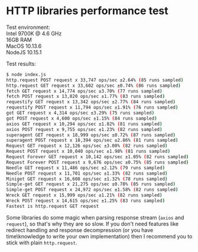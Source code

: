 # HTTP libraries performance test

Test environment:\
Intel 9700K @ 4.6 GHz\
16GB RAM\
MacOS 10.13.6\
NodeJS 10.15.1

Test results:
```bash
$ node index.js
http.request POST request x 33,747 ops/sec ±2.64% (85 runs sampled)
http.request GET request x 33,602 ops/sec ±0.74% (86 runs sampled)
fetch GET request x 14,774 ops/sec ±3.70% (77 runs sampled)
fetch POST request x 13,820 ops/sec ±1.77% (83 runs sampled)
requestify GET request x 13,342 ops/sec ±2.77% (84 runs sampled)
requestify POST request x 11,794 ops/sec ±1.91% (76 runs sampled)
got GET request x 4,314 ops/sec ±3.29% (75 runs sampled)
got POST request x 4,600 ops/sec ±1.15% (84 runs sampled)
axios GET request x 10,294 ops/sec ±1.82% (81 runs sampled)
axios POST request x 9,755 ops/sec ±1.23% (82 runs sampled)
superagent GET request x 18,999 ops/sec ±0.72% (87 runs sampled)
superagent POST request x 18,394 ops/sec ±2.86% (81 runs sampled)
Request GET request x 12,126 ops/sec ±3.00% (82 runs sampled)
Request POST request x 10,040 ops/sec ±1.98% (81 runs sampled)
Request Forever GET request x 10,142 ops/sec ±1.05% (82 runs sampled)
Request Forever POST request x 9,676 ops/sec ±0.75% (85 runs sampled)
Needle GET request x 11,486 ops/sec ±2.12% (79 runs sampled)
Needle POST request x 11,701 ops/sec ±1.33% (82 runs sampled)
Miniget GET request x 16,608 ops/sec ±1.32% (78 runs sampled)
Simple-get GET request x 21,275 ops/sec ±0.78% (85 runs sampled)
Simple-get POST request x 24,972 ops/sec ±1.58% (82 runs sampled)
Wreck GET request x 15,999 ops/sec ±1.21% (82 runs sampled)
Wreck POST request x 14,615 ops/sec ±1.25% (83 runs sampled)
Fastest is http.request GET request
```

Some libraries do some magic when parsing response stream (`axios` and `request`), so that's why they are so slow. If you don't need features like redirect handling and response decompression (or you have time\knowledge to write your own implementation) then I recommend you to stick with plain `http.request`.
